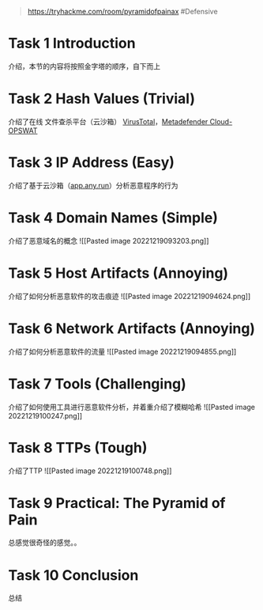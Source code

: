 > https://tryhackme.com/room/pyramidofpainax
> #Defensive 

# Task 1 Introduction

介绍，本节的内容将按照金字塔的顺序，自下而上

# Task 2 Hash Values (Trivial)

介绍了在线 文件查杀平台（云沙箱）
[VirusTotal](https://www.virustotal.com/gui/)，[Metadefender Cloud-OPSWAT](https://metadefender.opswat.com/?lang=en)

# Task 3 IP Address (Easy)

介绍了基于云沙箱（[app.any.run](https://app.any.run/)）分析恶意程序的行为

# Task 4 Domain Names (Simple)

介绍了恶意域名的概念
![[Pasted image 20221219093203.png]]

# Task 5 Host Artifacts (Annoying)

介绍了如何分析恶意软件的攻击痕迹
![[Pasted image 20221219094624.png]]

# Task 6 Network Artifacts (Annoying)

介绍了如何分析恶意软件的流量
![[Pasted image 20221219094855.png]]

# Task 7 Tools (Challenging)

介绍了如何使用工具进行恶意软件分析，并着重介绍了模糊哈希
![[Pasted image 20221219100247.png]]

# Task 8 TTPs (Tough)

介绍了TTP
![[Pasted image 20221219100748.png]]

# Task 9 Practical: The Pyramid of Pain

总感觉很奇怪的感觉。。

# Task 10 Conclusion

总结